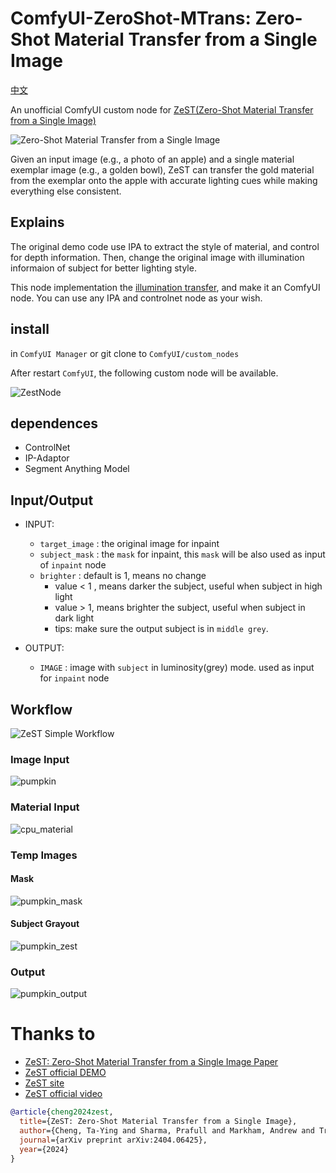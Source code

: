 # ComfyUI-ZeroShot-MTrans: Zero-Shot Material Transfer from a Single Image

[中文](README_CN.md)

An unofficial ComfyUI custom node for [ZeST(Zero-Shot Material Transfer from a Single Image)](https://github.com/ttchengab/zest_code/)

![Zero-Shot Material Transfer from a Single Image](https://github.com/ttchengab/zest_code/raw/main/fig/method.jpg)

Given an input image (e.g., a photo of an apple) and a single material exemplar image (e.g., a golden bowl), ZeST can transfer the gold material from the exemplar onto the apple with accurate lighting cues while making everything else consistent.

## Explains

The original demo code use IPA to extract the style of material, and control for depth information. Then, change the original image with illumination informaion of subject for better lighting style.

This node implementation the [illumination transfer](https://github.com/ttchengab/zest_code/blob/main/demo_gradio.py#L127), and make it an ComfyUI node. You can use any IPA and controlnet node as your wish.

## install

in `ComfyUI Manager` or git clone to `ComfyUI/custom_nodes`

After restart `ComfyUI`, the following custom node will be available.

![ZestNode](images/ZeSTNode.png)

## dependences

- ControlNet
- IP-Adaptor
- Segment Anything Model

## Input/Output

- INPUT: 
  - `target_image` : the original image for inpaint
  - `subject_mask` : the `mask` for inpaint, this `mask` will be also used as input of `inpaint` node
  - `brighter` : default is 1, means no change
    - value < 1 , means darker the subject, useful when subject in high light
    - value >  1, means brighter the subject, useful when subject in dark light
    - tips: make sure the output subject is in `middle grey`.

- OUTPUT:
  - `IMAGE` : image with `subject` in luminosity(grey) mode. used as input for `inpaint` node

## Workflow 

![ZeST Simple Workflow](ZeSTSimpleWorkflow.png)

### Image Input
![pumpkin](images/pumpkin.png)

### Material Input
![cpu_material](images/cpu_material.png)

### Temp Images

#### Mask

![pumpkin_mask](images/pumpkin_mask.png)

#### Subject Grayout

![pumpkin_zest](images/pumpkin_zest.png)

### Output

![pumpkin_output](images/pumpkin_output.png)

# Thanks to

- [ZeST: Zero-Shot Material Transfer from a Single Image Paper](https://arxiv.org/abs/2404.06425)
- [ZeST official DEMO](https://github.com/ttchengab/zest_code/)
- [ZeST site](https://ttchengab.github.io/zest/)
- [ZeST official video](https://www.youtube.com/watch?v=atG1VvgeG_g)

```bibtex
@article{cheng2024zest,
  title={ZeST: Zero-Shot Material Transfer from a Single Image},
  author={Cheng, Ta-Ying and Sharma, Prafull and Markham, Andrew and Trigoni, Niki and Jampani, Varun},
  journal={arXiv preprint arXiv:2404.06425},
  year={2024}
}
``` 